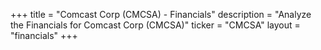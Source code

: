 +++
title = "Comcast Corp (CMCSA) - Financials"
description = "Analyze the Financials for Comcast Corp (CMCSA)"
ticker = "CMCSA"
layout = "financials"
+++

